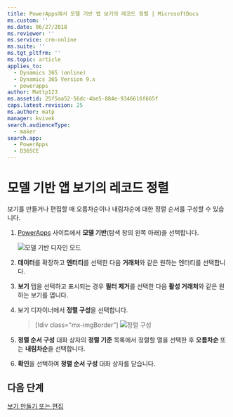 ```yaml
---
title: PowerApps에서 모델 기반 앱 보기의 레코드 정렬 | MicrosoftDocs
ms.custom: ''
ms.date: 06/27/2018
ms.reviewer: ''
ms.service: crm-online
ms.suite: ''
ms.tgt_pltfrm: ''
ms.topic: article
applies_to:
  - Dynamics 365 (online)
  - Dynamics 365 Version 9.x
  - powerapps
author: Mattp123
ms.assetid: 25f5aa52-56dc-4be5-884e-9346616f665f
caps.latest.revision: 25
ms.author: matp
manager: kvivek
search.audienceType:
  - maker
search.app:
  - PowerApps
  - D365CE
---
```

# <a name="sort-records-in-a-model-driven-app-view"></a>모델 기반 앱 보기의 레코드 정렬

 보기를 만들거나 편집할 때 오름차순이나 내림차순에 대한 정렬 순서를 구성할 수 있습니다.   
  
1.  [PowerApps](https://web.powerapps.com/?utm_source=padocs&utm_medium=linkinadoc&utm_campaign=referralsfromdoc) 사이트에서 **모델 기반**(탐색 창의 왼쪽 아래)을 선택합니다.  

    ![모델 기반 디자인 모드](media/model-driven-switch.png)

2.  **데이터**를 확장하고 **엔터티**를 선택한 다음 **거래처**와 같은 원하는 엔터티를 선택합니다.   
3.  **보기** 탭을 선택하고 표시되는 경우 **필터 제거**를 선택한 다음 **활성 거래처**와 같은 원하는 보기를 엽니다.

4.  보기 디자이너에서 **정렬 구성**을 선택합니다.  

    > [!div class="mx-imgBorder"] 
    > ![정렬 구성](media/configure-sorting.png)
  
5.  **정렬 순서 구성** 대화 상자의 **정렬 기준** 목록에서 정렬할 열을 선택한 후 **오름차순** 또는 **내림차순**을 선택합니다.  
  
6.  **확인**을 선택하여 **정렬 순서 구성** 대화 상자를 닫습니다.  

## <a name="next-steps"></a>다음 단계
[보기 만들기 또는 편집](create-edit-views.md)
